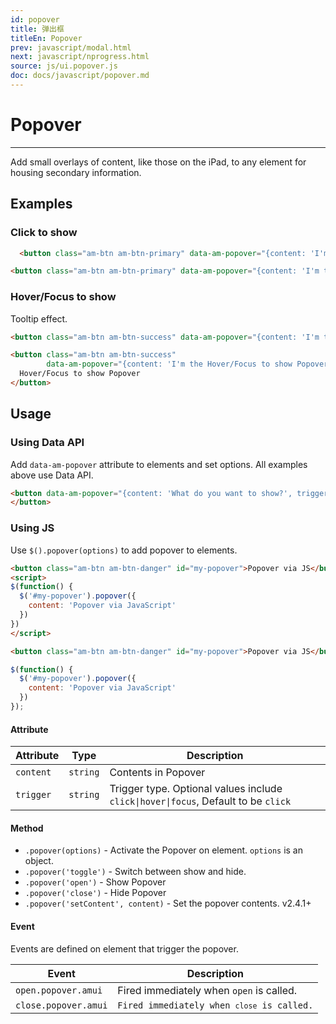 ```yaml
---
id: popover
title: 弹出框
titleEn: Popover
prev: javascript/modal.html
next: javascript/nprogress.html
source: js/ui.popover.js
doc: docs/javascript/popover.md
---
```


# Popover
---

Add small overlays of content, like those on the iPad, to any element for housing secondary information.


## Examples

### Click to show

`````html
  <button class="am-btn am-btn-primary" data-am-popover="{content: 'I'm the click to show Popover'}">Click to show Popover</button>
`````
```html
<button class="am-btn am-btn-primary" data-am-popover="{content: 'I'm the click to show Popover'}">Click to show Popover</button>
```

### Hover/Focus to show

Tooltip effect.

`````html
<button class="am-btn am-btn-success" data-am-popover="{content: 'I'm the Hover/Focus to show Popover', trigger: 'hover focus'}">Hover/Focus to show Popover</button>
`````
```html
<button class="am-btn am-btn-success" 
        data-am-popover="{content: 'I'm the Hover/Focus to show Popover', trigger: 'hover focus'}">
  Hover/Focus to show Popover
</button>
```

## Usage

### Using Data API

Add `data-am-popover` attribute to elements and set options. All examples above use Data API.

```html
<button data-am-popover="{content: 'What do you want to show?', trigger: 'hover'}">Popover
</button>
```

### Using JS

Use `$().popover(options)` to add popover to elements.

`````html
<button class="am-btn am-btn-danger" id="my-popover">Popover via JS</button>
<script>
$(function() {
  $('#my-popover').popover({
    content: 'Popover via JavaScript'
  })
})
</script>
`````
```html
<button class="am-btn am-btn-danger" id="my-popover">Popover via JS</button>
```
```javascript
$(function() {
  $('#my-popover').popover({
    content: 'Popover via JavaScript'
  })
});
```

#### Attribute

<table class="am-table am-table-bordered am-table-striped">
  <thead>
  <tr>
    <th>Attribute</th>
    <th>Type</th>
    <th>Description</th>
  </tr>
  </thead>
  <tbody>
  <tr>
    <td><code>content</code></td>
    <td><code>string</code></td>
    <td>Contents in Popover</td>
  </tr>
  <tr>
    <td><code>trigger</code></td>
    <td><code>string</code></td>
    <td>Trigger type. Optional values include <code>click|hover|focus</code>, Default to be <code>click</code></td>
  </tr>
  </tbody>
</table>

#### Method

- `.popover(options)` - Activate the Popover on element. `options` is an object.
- `.popover('toggle')` - Switch between show and hide.
- `.popover('open')` - Show Popover
- `.popover('close')` - Hide Popover
- `.popover('setContent', content)` - Set the popover contents. <span class="am-badge am-badge-danger">v2.4.1+</span>

#### Event

Events are defined on element that trigger the popover.

<table class="am-table am-table-bordered am-table-striped">
  <thead>
  <tr>
    <th>Event</th>
    <th>Description</th>
  </tr>
  </thead>
  <tbody>
  <tr>
    <td><code>open.popover.amui</code></td>
    <td>Fired immediately when <code>open</code> is called. </td>
  </tr>
  <tr>
    <td><code>close.popover.amui</code></td>
    <td><code>Fired immediately when <code>close</code> is called.</td>
  </tr>
  </tbody>
</table>
